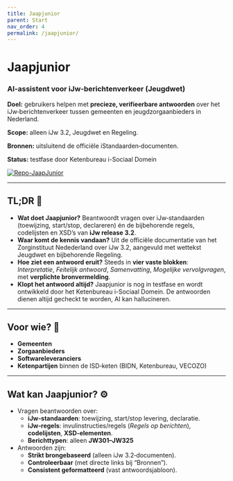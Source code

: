 ```yaml
---
title: Jaapjunior
parent: Start
nav_order: 4
permalink: /jaapjunior/
---
```


# Jaapjunior
### AI‑assistent voor iJw‑berichtenverkeer (Jeugdwet)

**Doel:** gebruikers helpen met **precieze, verifieerbare antwoorden** over het iJw‑berichtenverkeer tussen gemeenten en jeugdzorgaanbieders in Nederland.

**Scope:** alleen iJw 3.2, Jeugdwet en Regeling.

**Bronnen:** uitsluitend de officiële iStandaarden‑documenten.

**Status:** testfase door Ketenbureau i-Sociaal Domein

[![Repo-JaapJunior](https://img.shields.io/badge/Repo_JaapJunior-purple?style=for-the-badge)](https://github.com/i-Sociaal-Lab/jaapjunior)

---

## TL;DR 🎯

- **Wat doet Jaapjunior?** Beantwoordt vragen over iJw‑standaarden (toewijzing, start/stop, declareren) én de bijbehorende regels, codelijsten en XSD’s van **iJw release 3.2**.
- **Waar komt de kennis vandaan?** Uit de officiële documentatie van het Zorginstituut Nedederland over iJw 3.2, aangevuld met wettekst Jeugdwet en bijbehorende Regeling.
- **Hoe ziet een antwoord eruit?** Steeds in **vier vaste blokken**: *Interpretatie*, *Feitelijk antwoord*, *Samenvatting*, *Mogelijke vervolgvragen*, met **verplichte bronvermelding**.
- **Klopt het antwoord altijd?** Jaapjunior is nog in testfase en wordt ontwikkeld door het Ketenbureau i-Sociaal Domein. De antwoorden dienen altijd gecheckt te worden, AI kan hallucineren.

---

## Voor wie? 🧭

- **Gemeenten**
- **Zorgaanbieders**
- **Softwareleveranciers**
- **Ketenpartijen** binnen de ISD‑keten (BIDN, Ketenbureau, VECOZO)

---

## Wat kan Jaapjunior? ⚙️

- Vragen beantwoorden over:
    - **iJw‑standaarden**: toewijzing, start/stop levering, declaratie.
    - **iJw‑regels**: invulinstructies/regels (*Regels op berichten*), **codelijsten**, **XSD‑elementen**.
    - **Berichttypen**: alleen **JW301–JW325**
- Antwoorden zijn:
    - **Strikt brongebaseerd** (alleen iJw 3.2‑documenten).
    - **Controleerbaar** (met directe links bij “Bronnen”).
    - **Consistent geformatteerd** (vast antwoordsjabloon).
